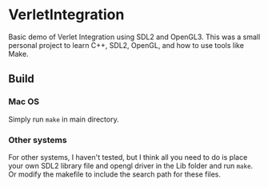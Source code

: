 # VerletIntegration
Basic demo of Verlet Integration using SDL2 and OpenGL3. This was a small personal project to learn C++, SDL2, OpenGL, and how to use tools like Make.

## Build

### Mac OS
Simply run `make` in main directory.

### Other systems
For other systems, I haven't tested, but I think all you need to do is place your own SDL2 library file and opengl driver in the Lib folder and run `make`. Or modify the makefile to include the search path for these files.
